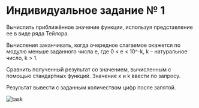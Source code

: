# Индивидуальное задание № 1
Вычислить приближённое значение функции, используя представление ее в виде ряда
Тейлора. 

Вычисления заканчивать, когда очередное слагаемое окажется по модулю
меньше заданного числа e, где 0 < e < 10^-k, k – натуральное число, k > 1. 

Сравнить полученный результат со значением, вычисленным с помощью стандартных функций.
Значение x и k ввести по запросу.

Результат вывести с заданным количеством цифр после запятой.

![task](https://github.com/NiCHUY/BSU-Projects/assets/89972933/29a25379-85be-4cc2-a2bd-532ce7645e00)

